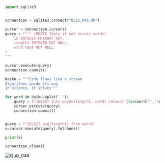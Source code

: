 

```.py
import sqlite3


connection = sqlite3.connect("Quiz_046.db")

cursor = connection.cursor()
query = f""" CREATE Table if not exists words(
    id INTEGER PRIMARY KEY,
    length1 INTEGER NOT NULL,
    word text NOT NULL
)
"""

cursor.execute(query)
connection.commit()

haiku = """Code flows like a stream 
Algorithms guide its way 
In silence, it solves"""

for word in haiku.split(' '):
    query = f"INSERT into words(length1, word) values('{len(word)}','{word}')"
    cursor.execute(query)
    connection.commit()


query = f"SELECT avg(length1) from words"
x=cursor.execute(query).fetchone()

print(x)

connection.close()

```
![Quiz_046](https://user-images.githubusercontent.com/111752534/225644941-f5173014-2059-4689-a34f-a5da1c199aaa.jpg)
